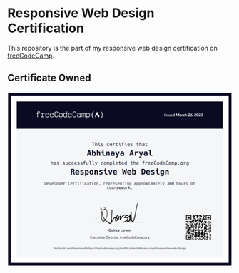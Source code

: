 # Responsive Web Design Certification
This repository is the part of my responsive web design certification on [freeCodeCamp](https://freecodecamp.org).


## Certificate Owned
<a href="https://freecodecamp.org/certification/abhinaya-aryal/responsive-web-design" target="_blank">![Responsive Web Design Certificate of Abhinaya Aryal certified by freeCodeCamp](/res_web_design.png "Abhinaya Aryal's Certificate")</a>
